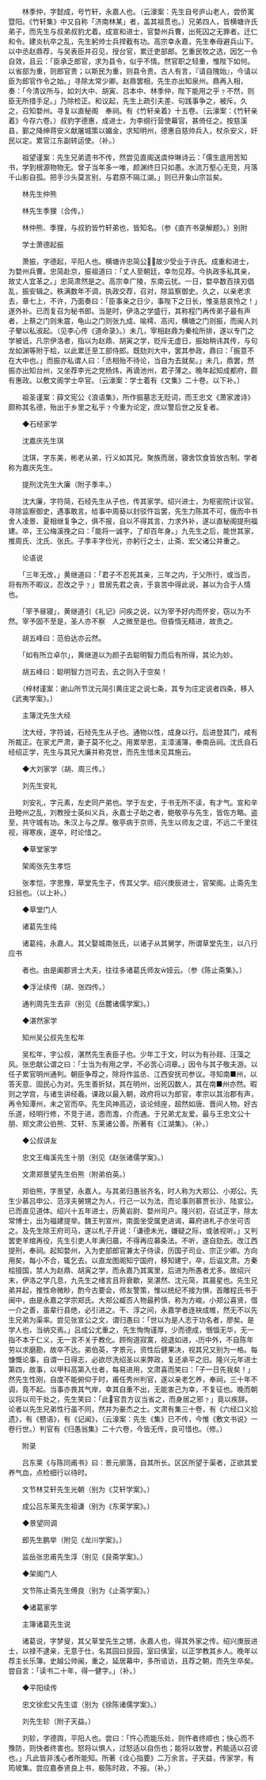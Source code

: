 <!-- { "loadSidebar": true } -->
　　林季仲，字懿成，号竹轩，永嘉人也。（云濠案：先生自号庐山老人，尝侨寓暨阳。《竹轩集》中又自称「济南林某」者，盖其祖贯也。）兄弟四人，皆横塘许氏弟子，而先生与叔弟叔豹尤着。成宣和进士，官婺州兵曹，出死囚之无罪者。迁仁和令。建炎杭卒之乱，先生躬帅士兵捍截有功。高宗幸永嘉，先生奉母避兵山下。以中丞赵鼎荐，与吴表臣并召见，授台官，累迁吏部郎。乞重民牧之选，因乞一令自效，且云：「臣承乏郎官，求为县令，似乎不情。然官职之轻重，惟陛下如何。以省部为重，则郎官贵；以斯民为重，则县令贵。古人有言，『请自隗始』，今请以臣为郎官作令之始。」寻除太常少卿。赵鼎罢相，先生亦出知泉州。鼎再入相，奏：「今清议所与，如刘大中、胡寅、吕本中、林季仲，陛下能用之乎﹖不然，则臣无所措手足。」乃除检正。和议起，先生上疏引夫差、句践事争之，被斥。久之，召知婺州。寻复以直秘阁　奉祠。有《竹轩亲着》十五卷。（云濠案：《竹轩亲着》今存六卷。）叔豹字德惠，成进士，为李纲行营使幕官，甚倚任之。按慈溪县，鄞之降绅蒋安义献屠城策以媚金，求知明州，德惠自慈帅兵入，杖杀安义，奸民以定。累官江东副转运使。（补。）

　　祖望谨案：先生兄弟遗书不传，然尝见直阁送虞仲琳诗云：「儒生底用苦知书，学到根源物物无。曾子当年多一唯，颜渊终日只如愚。水流万壑心无竞，月落千山影自孤。把手沙头莫言别，与君原不隔江湖。」则已开象山宗旨矣。

　　林先生仲熊

　　林先生季狸（合传。）

　　林仲熊、季狸，与叔豹皆竹轩弟也，皆知名。（参《直齐书录解题》。）别附

　　学士萧德起振

　　萧振，字德起，平阳人也。横塘许忠简公，故少受业于许氏。成重和进士，为婺州兵曹。忠简赴京，振祖道曰：「丈人至朝廷，幸勿见荐。今执政多私其亲，故丈人宜革之。」忠简肃然是之。高宗幸广陵，东南云扰。一日，婺卒数百挟刃倡乱，振安辑之。秩满数年不调，执政交荐，召对，除监察御史。久之，以亲老求去，章七上，不许，乃面奏曰：「臣事亲之日少，事陛下之日长，惟圣慈哀怜之！」遂外补。已而复召为秘书郎。当是时，伊洛之学盛行，其称程门再传弟子最有声者，上蔡之门则朱震，龟山之门则张九成、喻樗、高闶，横塘之门则振，而闽人刘子翚以私淑起。（见李心传《道命录》。）未几，宰相赵鼎为秦桧所排，遂以专门之学被诋，凡宗伊洛者，指以为赵鼎、胡寅之学，贬斥无虚日，振始稍讳其传，与句龙如渊等附于桧，以此累迁至工部侍郎。既劾刘大中，罢其参政，鼎曰：「振意不在大中也。」而振亦私谓人曰：「丞相殆不待论，当自为去就矣。」未几，鼎罢，然振亦出知台州，又坐荐李光之党杨炜，再谪池州，君子薄之。晚年起知成都府，颇有惠政。以敷文阁学士卒官。（云濠案：学士着有《文集》二十卷。以下补。）

　　祖圣谨案：薛文宪公《浪语集》，所作振墓志无贬词，而王忠文《萧家渡诗》颇称其名德，殆出于乡里之私乎﹖今重为论定，庶以警后世之反复者。

　　◆石经家学

　　沈嘉庆先生琪

　　沈琪，字东美，彬老从弟，行义如其兄。聚族而居，寝舍饮食皆放古制。学者称为嘉庆先生。

　　提刑沈先生大廉（附子季丰。）

　　沈大廉，字符简，石经先生从子也，传其家学。绍兴进士，为枢密院计议官。寻除监察御史，遇事敢言。给事中周葵以封驳忤旨罢，先生力陈其不可，俄而中书舍人凌景、夏相继复争之，俱不报，自以不得其言，力求外补，遂以直秘阁提刑福建。卒，王公梅溪挽之曰：「能将一诚字，了却百年身。」九先生之后，能世其家，推周氏、沈氏、张氏。子季丰字俭光，亦躬行之士，止斋、宏父诸公并重之。

　　论语说

　　「三年无改，」黄继道曰：「君子不忍死其亲，三年之内，于父所行，或当否，将有所不暇议，忍改之乎﹖」昔居先君之丧，于哀苦中得此说，甚以为合于人情也。

　　「宰予昼寝」，黄继道引《礼记》问疾之说，以为宰予好内而怀安，窃以为不然。宰予固不至是，圣人亦不察　人之微至是也。但昏惰无精进，故责之。

　　胡五峰曰：范伯达亦云然。

　　「如有所立卓尔」，黄继道以为颜子去聪明智力而后有所得，其论为妙。

　　胡五峰曰：聪明智力岂可去，去之则入于空矣！

　　（梓材谨案：谢山所节沈元简引黄庄定之说七条，其专为庄定说者四条，移入《武夷学案》。）

　　主簿沈先生大经

　　沈大经，字符诚，石经先生从子也。通物以性，成身以行。后进登其门，咸有所裁正。在家尤严肃，妻子莫不化之。用累举恩，主漳浦簿，奉南岳祠。沈氏自石经绍正学，先生与其兄大廉并称克世，而先生惜未见其施云。

　　◆大刘家学（胡、周三传。）

　　刘先生安礼

　　刘安礼，字元素，左史同产弟也。学于左史，于书无所不读，有才气。宣和辛丑睦州之乱，刘教授士英纠义兵，永嘉士子助之者，鲍敬亭与先生，皆佐方略。盗至，共守城有功。朱汉上与之厚。敬亭病于京师，先生以师友之谊，不远二千里往视，得寒疾，遂卒，时论惜之。

　　◆草堂家学

　　架阁张先生孝恺

　　张孝恺，字思豫，草堂先生子，传其父学。绍兴庚辰进士，官架阁。止斋先生妇翁也。（以上补。）

　　◆草堂门人

　　诸葛先生纯

　　诸葛纯，永嘉人。其父娶城南张氏，以诸子从其舅学，所谓草堂先生，以八行应书

　　者也。由是阖郡贤士大夫，往往多诸葛氏师友娅云。（参《陈止斋集》。）

　　◆浮沚续传（胡、张四传。）

　　通判周先生去非（别见《岳麓诸儒学案》。）

　　◆湛然家学

　　知州吴公叔先生松年

　　吴松年，字公叔，湛然先生表臣子也。少年工于文，时以为有孙觌、汪藻之风。张忠献公谓之曰：「士当为有用之学，不必苦心词章。」因令与其子敬夫游。以任子累官明州通判。朝臣争荐之，除将作监丞、江西安抚司参议。寻知南■州，以答天意、固民心为对。先生善折狱，其在明州，出死囚数人，其在南■州亦然。暇则之学宫，与诸生讲经羲。课政以最入朝，政府将以为郎官，孝宗以其治郡有声，再令知潭州，未之官而卒。先生风神高迈，谈论倾座，超然如唐、晋间人物。好古乐道，经明行修，不竞于进，悫而澹，介而通。于兄弟尤友爱。最与王忠文公十朋、郑文肃公伯熊、艾轩、东莱诸公善。所著有《江湖集》。（补。）

　　◆公叔讲友

　　忠文王梅溪先生十朋（别见《赵张诸儒学案》。）

　　文肃郑景望先生伯熊（附弟伯英。）

　　郑伯熊，字景望，永嘉人。与其弟归愚翁齐名，时人称为大郑公、小郑公。先生少慕吕申公、范淳夫舅甥之为人，行己一以为法，而论事则慕贾长沙、陆宣公。已而直见道体。绍兴十五年进士，历黄岩尉、婺州司户。隆兴初，召试正字，除太常博士，出为福建提举。魏王判宣州，南面坐受属吏进谒，幕府进札子亦坐可否之。及先生除王府司马，遂以札子开说：「谦德未光，嫌疑之际，或骇视听。」又判罢吏羊绾再役，先生引吏人年满归晨，不得再应募条法。不听，遂自劾去。改江西提刑，奉祠。起知婺州，入为吏部郎官兼太子侍读，历国子司业、宗正少卿。方向用矣，每小不合，辄乞去。以直龙图阁知宁国府，移知建宁，卒，后谥文肃。方秦桧擅国，禁人为赵鼎、胡寅之学，而永嘉乃其寓里，后进为所愚者尤多。故绍兴末，伊洛之学几息，九先生之绪言且将衰歇，吴湛然、沈元简，其晨星也。先生兄弟并起，推性命微眇，酌今古要会，师友警策，惟以统纪不接为惧，首雕程氏书于闽中，由是永嘉之学宗郑氏。大郑公臧否人物最矜慎，称为方峻。小郑公喜贤，借一介之善，虽辈行县绝，必引进之。干、淳之间，永嘉学者连袂成帷，然无不以先生兄弟为渠率。尝见张宣公之文，谓归愚曰：「世以为是人志于功名者，廖矣。是学人也，当纳交焉。」吕成公尤重之，先生恂恂谨厚，少而德成，悃愊无华，无一指不本于仁义，无一言不关于教化。顾徇道寂寞，视退如进，历中外，不自陈年劳以求磨勘，故卒不达。弟伯英，字景元，资性后健果决，视其兄又别为一格。每慷慨论事，自谓一日得志，必欲尽洗绍圣以来弊政，复还承平之旧。隆兴元年进士第四，故事，以甲科高第入仕者，每易进用，文肃喜而笑曰：「子一日先我矣！」然先生性刚，自度不能俯仰于时，甫任秀州判官，遂以亲老乞养，奉祠，三十年不调，竟不起。当事亦畏其气岸，幸其自重不出，无能害己为幸，不复征也。晚而朝议将以司干处之，先生笑曰：「此官吾方议当省之，而身居之邪﹖」竟以疾辞。论者以先生兄弟性行虽不同，然并为豪杰之士。文肃有集三十卷，有《六经口义拾遗》，有《戆语》，有《记闻》，（云濠案：先生《集》已不传，今惟《敷文书说》一卷行世。）判官有《归愚翁集》二十六卷，今皆无传，良可惜也。（修。）

　　附录

　　吕东莱《与陈同甫书》曰：景元廓落，自其所长。区区所望于渠者，正欲其爱养气血，点检细行以待时。

　　文节林艾轩先生光朝（别为《艾轩学案》。）

　　成公吕东莱先生祖谦（别为《东莱学案》。）

　　◆景望同调

　　郎先生鹏举（附见《龙川学案》。）

　　监岳张忠甫先生淳（别见《艮斋学案》。）

　　◆架阁门人

　　文节陈止斋先生傅良（别为《止斋学案》。）

　　◆诸葛家学

　　主簿诸葛先生说

　　诸葛说，字梦叟，其父草堂先生之甥，永嘉人也，得其外家之传。绍兴庚辰进士，以禄不逮亲，无意于仕，名其园曰艮园，室曰傃室，以正学教其乡人。晚年以荐主长乐簿。史越公帅闽，重之，延居幕中，多所谘访，且荐之朝，而先生卒矣。尝自言：「读书二十年，得一健字。」（补。）

　　◆平阳续传

　　忠文徐宏父先生谊（别为《徐陈诸儒学案》。）

　　刘先生轸（附子天益。）

　　刘轸，字德舆，平阳人也。尝曰：「忤心而能乐处，则忤者终顺也；快心而不豫防，则快者终害也。怒将以惧人，过怒适以自伤也；能将以致誉，矜能适以召谤也。」凡此皆非浅心者所能知。所著《诠心指要》二万余言。子天益，传家学，有筠坡集。尝应嘉泰贤良上书，极陈时政，不报。（补。）

